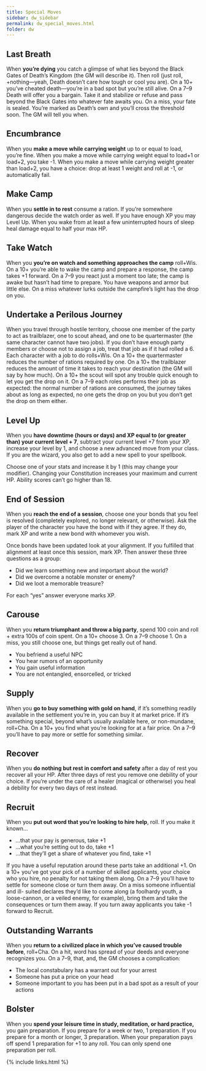 ```yaml
---
title: Special Moves
sidebar: dw_sidebar
permalink: dw_special_moves.html
folder: dw
---
```


## Last Breath

When **you’re dying** you catch a glimpse of what lies beyond the Black Gates
of Death’s Kingdom \(the GM will describe it\). Then roll \(just roll,
+nothing—yeah, Death doesn’t care how tough or cool you are\). On a 10+ you’ve
cheated death—you’re in a bad spot but you’re still alive. On a 7–9 Death will
offer you a bargain. Take it and stabilize or refuse and pass beyond the Black
Gates into whatever fate awaits you. On a miss, your fate is sealed. You’re
marked as Death’s own and you’ll cross the threshold soon. The GM will tell
you when.

## Encumbrance

When you **make a move while carrying weight** up to or equal to load, you’re
fine. When you make a move while carrying weight equal to load+1 or load+2,
you take -1. When you make a move while carrying weight greater than load+2,
you have a choice: drop at least 1 weight and roll at -1, or automatically
fail.

## Make Camp

When you **settle in to rest** consume a ration. If you’re somewhere dangerous
decide the watch order as well. If you have enough XP you may Level Up. When
you wake from at least a few uninterrupted hours of sleep heal damage equal to
half your max HP.

## Take Watch

When you **you’re on watch and something approaches the camp** roll+Wis. On a
10+ you’re able to wake the camp and prepare a response, the camp takes +1
forward. On a 7–9 you react just a moment too late; the camp is awake but
hasn’t had time to prepare. You have weapons and armor but little else. On a
miss whatever lurks outside the campfire’s light has the drop on you.

## Undertake a Perilous Journey

When you travel through hostile territory, choose one member of the party to
act as trailblazer, one to scout ahead, and one to be quartermaster \(the same
character cannot have two jobs\). If you don’t have enough party members or
choose not to assign a job, treat that job as if it had rolled a 6. Each
character with a job to do rolls+Wis. On a 10+ the quartermaster reduces the
number of rations required by one. On a 10+ the trailblazer reduces the amount
of time it takes to reach your destination \(the GM will say by how much\). On
a 10+ the scout will spot any trouble quick enough to let you get the drop on
it. On a 7–9 each roles performs their job as expected: the normal number of
rations are consumed, the journey takes about as long as expected, no one gets
the drop on you but you don’t get the drop on them either.

## Level Up

When you **have downtime \(hours or days\) and XP equal to \(or greater than\)
your current level + 7**, subtract your current level +7 from your XP,
increase your level by 1, and choose a new advanced move from your class. If
you are the wizard, you also get to add a new spell to your spellbook.

Choose one of your stats and increase it by 1 \(this may change your
modifier\). Changing your Constitution increases your maximum and current HP.
Ability scores can’t go higher than 18.

## End of Session

When you **reach the end of a session**, choose one your bonds that you feel
is resolved \(completely explored, no longer relevant, or otherwise\). Ask the
player of the character you have the bond with if they agree. If they do, mark
XP and write a new bond with whomever you wish.

Once bonds have been updated look at your alignment. If you fulfilled that
alignment at least once this session, mark XP. Then answer these three
questions as a group:

  * Did we learn something new and important about the world?
  * Did we overcome a notable monster or enemy?
  * Did we loot a memorable treasure?

For each “yes” answer everyone marks XP.

## Carouse

When you **return triumphant and throw a big party**, spend 100 coin and roll +
extra 100s of coin spent. On a 10+ choose 3. On a 7–9 choose 1. On a miss,
you still choose one, but things get really out of hand.

  * You befriend a useful NPC
  * You hear rumors of an opportunity
  * You gain useful information
  * You are not entangled, ensorcelled, or tricked

## Supply

When you **go to buy something with gold on hand**, if it’s something readily
available in the settlement you’re in, you can buy it at market price. If it’s
something special, beyond what’s usually available here, or non-mundane,
roll+Cha. On a 10+ you find what you’re looking for at a fair price. On a 7–9
you’ll have to pay more or settle for something similar.

## Recover

When you **do nothing but rest in comfort and safety** after a day of rest you
recover all your HP. After three days of rest you remove one debility of your
choice. If you’re under the care of a healer \(magical or otherwise\) you heal
a debility for every two days of rest instead.

## Recruit

When you **put out word that you’re looking to hire help**, roll. If you make
it known…

  * …that your pay is generous, take +1
  * …what you’re setting out to do, take +1
  * …that they’ll get a share of whatever you find, take +1

If you have a useful reputation around these parts take an additional +1. On a
10+ you’ve got your pick of a number of skilled applicants, your choice who
you hire, no penalty for not taking them along. On a 7–9 you’ll have to settle
for someone close or turn them away. On a miss someone influential and ill-
suited declares they’d like to come along \(a foolhardy youth, a loose-cannon,
or a veiled enemy, for example\), bring them and take the consequences or turn
them away. If you turn away applicants you take -1 forward to Recruit.

## Outstanding Warrants

When you **return to a civilized place in which you’ve caused trouble
before**, roll+Cha. On a hit, word has spread of your deeds and everyone
recognizes you. On a 7–9, that, and, the GM chooses a complication:

  * The local constabulary has a warrant out for your arrest
  * Someone has put a price on your head
  * Someone important to you has been put in a bad spot as a result of your actions

## Bolster

When you **spend your leisure time in study, meditation, or hard practice,**
you gain preparation. If you prepare for a week or two, 1 preparation. If you
prepare for a month or longer, 3 preparation. When your preparation pays off
spend 1 preparation for +1 to any roll. You can only spend one preparation per
roll.

{% include links.html %}
